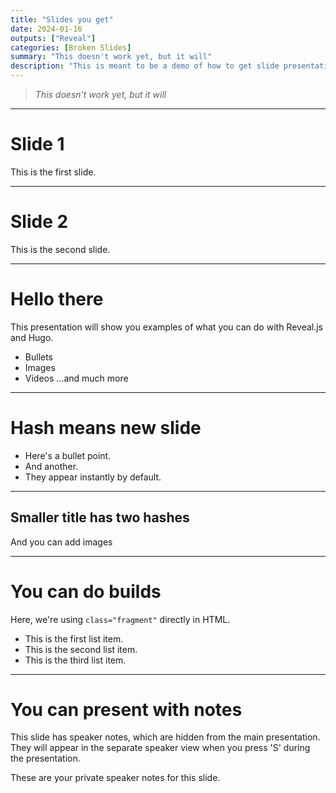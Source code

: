```yaml
---
title: "Slides you get"
date: 2024-01-16
outputs: ["Reveal"]
categories: [Broken Slides]
summary: "This doesn't work yet, but it will"
description: "This is meant to be a demo of how to get slide presentations embedded in my site, using a template that invokes Reveal.js"
---
```


> _This doesn't work yet, but it will_

---

# Slide 1

This is the first slide.

---

# Slide 2

This is the second slide.

---

# Hello there

This presentation will show you examples of what you can do with Reveal.js and Hugo.

- Bullets
- Images
- Videos
...and much more

---

# Hash means new slide
- Here's a bullet point.
- And another.
- They appear instantly by default.

---

## Smaller title has two hashes
And you can add images


---

# You can do builds

Here, we're using `class="fragment"` directly in HTML.

<ul class="fragment">
    <li class="fragment">This is the first list item.</li>
    <li class="fragment">This is the second list item.</li>
    <li class="fragment">This is the third list item.</li>
</ul>

---

# You can present with notes

This slide has speaker notes, which are hidden from the main presentation. 
They will appear in the separate speaker view when you press 'S' during the presentation.


<aside class="notes">
    These are your private speaker notes for this slide.
</aside>

